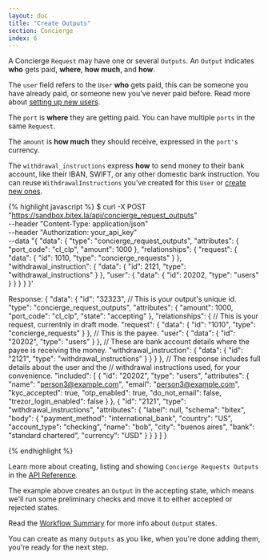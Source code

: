 ```yaml
---
layout: doc
title: "Create Outputs"
section: Concierge
index: 6
---
```


A Concierge `Request` may have one or several `Outputs`. An `Output`
indicates **who** gets paid, **where**, **how much**, and **how**.


The `user` field refers to the `User` **who** gets paid, this can be someone you have
already paid, or someone new you've never paid before. 
Read more about [setting up new users](https://developers.bitex.la/?version=latest#85010b85-99a2-48b2-a38f-3a32b379327d).

The `port` is **where** they are getting paid.
You can have multiple `ports` in the same `Request`.

The `amount` is **how much** they should receive, expressed in the `port's` currency.

The `withdrawal_instructions` express **how** to send money to their bank account, like their IBAN, SWIFT, or any other domestic bank instruction.
You can reuse `WithdrawalInstructions` you've created for this `User` or 
[create new ones](https://developers.bitex.la#6f243946-38a1-4906-9fe3-8d5fa8546dd5).

{% highlight javascript %}
$ curl -X POST "https://sandbox.bitex.la/api/concierge_request_outputs" \
  --header "Content-Type: application/json" \
  --header "Authorization: your_api_key" \
  --data "{
    "data": {
      "type": "concierge_request_outputs",
      "attributes": {
        "port_code": "cl_clp",
        "amount": 1000
      },
      "relationships": {
        "request": {
          "data": { "id": 1010, "type": "concierge_requests" }
        },
        "withdrawal_instruction": {
          "data": { "id": 2121, "type": "withdrawal_instructions" }
        },
        "user": {
          "data": { "id": 20202, "type": "users" }
        }
      }
    }
  }'

Response:
{
  "data": {
    "id": "32323", // This is your output's unique id.
    "type": "concierge_request_outputs",
    "attributes": {
      "amount": 1000,
      "port_code": "cl_clp",
      "state": "accepting"
    },
    "relationships": {
      // This is your request, currentnly in draft mode.
      "request": {
        "data": { "id": "1010", "type": "concierge_requests" }
      },
      // This is the payee.
      "user": {
        "data": { "id": "20202", "type": "users" }
      },
      // These are bank account details where the payee is receiving the money.
      "withdrawal_instruction": {
        "data": { "id": "2121", "type": "withdrawal_instructions" }
      }
    }
  },
  // The response includes full details about the user and the
  // withdrawal instructions used, for your convenience.
  "included": [
    {
      "id": "20202",
      "type": "users",
      "attributes": {
        "name": "person3@example.com",
        "email": "person3@example.com",
        "kyc_accepted": true,
        "otp_enabled": true,
        "do_not_email": false,
        "trezor_login_enabled": false
      }
    },
    {
      "id": "2121",
      "type": "withdrawal_instructions",
      "attributes": {
        "label": null,
        "schema": "bitex",
        "body": {
          "payment_method": "international_bank",
          "country": "US",
          "account_type": "checking",
          "name": "bob",
          "city": "buenos aires",
          "bank": "standard chartered",
          "currency": "USD"
        }
      }
    }
  ]
}

{% endhighlight %}

Learn more about creating, listing and showing `Concierge Requests Outputs` in the
[API Reference](https://developers.bitex.la/#d70e6467-f6b2-41d9-8391-9b9865806442).

The example above creates an `Output` in the
<span class="badge badge-dark">accepting</span> state, which means
we'll run some preliminary checks and move it to either
<span class="badge badge-primary">accepted</span> or
<span class="badge badge-danger">rejected</span> states.

Read the [Workflow Summary](/docs/concierge/states_summary) for more info about
`Output` states.

You can create as many `Outputs` as you like, when you're done adding
them, you're ready for the next step.

